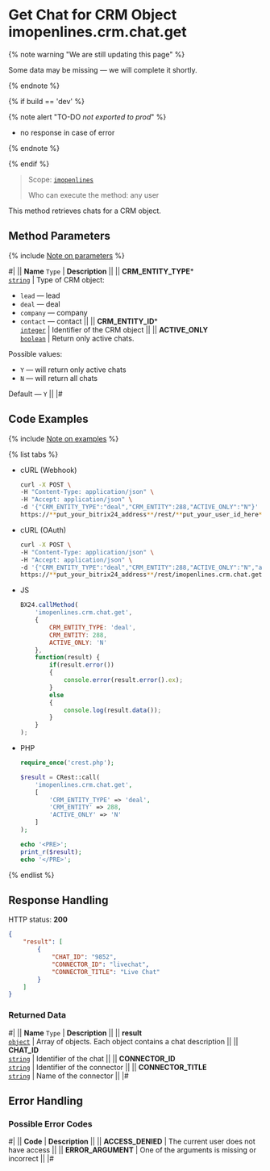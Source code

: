 # Get Chat for CRM Object imopenlines.crm.chat.get

{% note warning "We are still updating this page" %}

Some data may be missing — we will complete it shortly.

{% endnote %}

{% if build == 'dev' %}

{% note alert "TO-DO _not exported to prod_" %}

- no response in case of error

{% endnote %}

{% endif %}

> Scope: [`imopenlines`](../../../scopes/permissions.md)
>
> Who can execute the method: any user

This method retrieves chats for a CRM object.

## Method Parameters

{% include [Note on parameters](../../../../_includes/required.md) %}

#|
|| **Name**
`Type` | **Description** ||
|| **CRM_ENTITY_TYPE***  
[`string`](../../../data-types.md) | Type of CRM object: 
- `lead` — lead
- `deal` — deal
- `company` — company
- `contact` — contact
 ||
|| **CRM_ENTITY_ID***  
[`integer`](../../../data-types.md) | Identifier of the CRM object ||
|| **ACTIVE_ONLY**  
[`boolean`](../../../data-types.md) | Return only active chats.

Possible values:
- `Y` — will return only active chats
- `N` — will return all chats
 
Default — `Y` ||
|#

## Code Examples

{% include [Note on examples](../../../../_includes/examples.md) %}

{% list tabs %}

- cURL (Webhook)

    ```bash
    curl -X POST \
    -H "Content-Type: application/json" \
    -H "Accept: application/json" \
    -d '{"CRM_ENTITY_TYPE":"deal","CRM_ENTITY":288,"ACTIVE_ONLY":"N"}' \
    https://**put_your_bitrix24_address**/rest/**put_your_user_id_here**/**put_your_webhook_here**/imopenlines.crm.chat.get
    ```

- cURL (OAuth)

    ```bash
    curl -X POST \
    -H "Content-Type: application/json" \
    -H "Accept: application/json" \
    -d '{"CRM_ENTITY_TYPE":"deal","CRM_ENTITY":288,"ACTIVE_ONLY":"N","auth":"**put_access_token_here**"}' \
    https://**put_your_bitrix24_address**/rest/imopenlines.crm.chat.get
    ```

- JS

    ```js
    BX24.callMethod(
        'imopenlines.crm.chat.get',
        {
            CRM_ENTITY_TYPE: 'deal',
            CRM_ENTITY: 288,
            ACTIVE_ONLY: 'N'
        },
        function(result) {
            if(result.error())
            {
                console.error(result.error().ex);
            }
            else
            {
                console.log(result.data());
            }
        }
    );
    ```

- PHP

    ```php
    require_once('crest.php');

    $result = CRest::call(
        'imopenlines.crm.chat.get',
        [
            'CRM_ENTITY_TYPE' => 'deal',
            'CRM_ENTITY' => 288,
            'ACTIVE_ONLY' => 'N'
        ]
    );

    echo '<PRE>';
    print_r($result);
    echo '</PRE>';
    ```

{% endlist %}

## Response Handling

HTTP status: **200**

```json
{
    "result": [
        {
            "CHAT_ID": "9852",
            "CONNECTOR_ID": "livechat",
            "CONNECTOR_TITLE": "Live Chat"
        }
    ]
}
```

### Returned Data

#|
|| **Name**
`Type` | **Description** ||
|| **result**  
[`object`](../../data-types.md) | Array of objects. Each object contains a chat description ||
|| **CHAT_ID**  
[`string`](../../data-types.md) | Identifier of the chat ||
|| **CONNECTOR_ID**  
[`string`](../../data-types.md) | Identifier of the connector ||
|| **CONNECTOR_TITLE**  
[`string`](../../data-types.md) | Name of the connector ||
|#

## Error Handling

### Possible Error Codes

#|
|| **Code** | **Description** ||
|| **ACCESS_DENIED** | The current user does not have access ||
|| **ERROR_ARGUMENT** | One of the arguments is missing or incorrect ||
|#